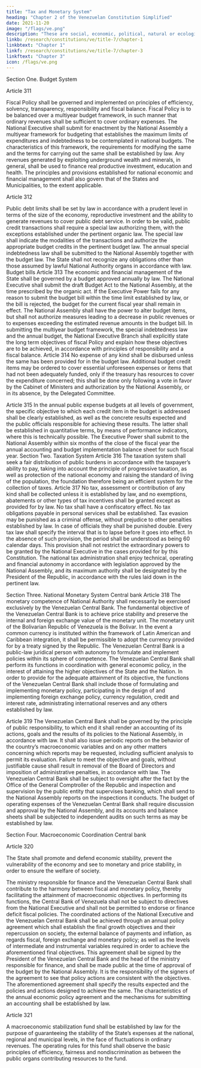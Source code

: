 ```yaml
---
title: "Tax and Monetary System"
heading: "Chapter 2 of the Venezuelan Constitution Simplified"
date: 2021-11-20
image: "/flags/ve.png"
description: "These are social, economic, political, natural or ecological circumstances which seriously affect the nation's security, institutions and citizens"
linkb: /research/constitutions/ve/title-7/chapter-1
linkbtext: "Chapter 1"
linkf: /research/constitutions/ve/title-7/chapter-3
linkftext: "Chapter 3"
icon: /flags/ve.png
---
```


Section One. Budget System

Article 311

Fiscal Policy shall be governed and implemented on principles of efficiency, solvency,
transparency, responsibility and fiscal balance. Fiscal Policy is to be balanced over a
multiyear budget framework, in such manner that ordinary revenues shall be sufficient
to cover ordinary expenses.
The National Executive shall submit for enactment by the National Assembly a
multiyear framework for budgeting that establishes the maximum limits of expenditures
and indebtedness to be contemplated in national budgets. The characteristics of this
framework, the requirements for modifying the same and the terms for carrying out the
same shall be established by law.
Any revenues generated by exploiting underground wealth and minerals, in general,
shall be used to finance real productive investment, education and health.
The principles and provisions established for national economic and financial
management shall also govern that of the States and Municipalities, to the extent
applicable.

Article 312

Public debt limits shall be set by law in accordance with a prudent level in terms of the
size of the economy, reproductive investment and the ability to generate revenues to
cover public debt service. In order to be valid, public credit transactions shall require a
special law authorizing them, with the exceptions established under the pertinent
organic law. The special law shall indicate the modalities of the transactions and
authorize the appropriate budget credits in the pertinent budget law.
The annual special indebtedness law shall be submitted to the National Assembly
together with the budget law.
The State shall not recognize any obligations other than those assumed by lawful
National Authority organs in accordance with law.
Budget bills
Article 313
The economic and financial management of the State shall be governed by a budget
approved annually by law. The National Executive shall submit the draft Budget Act to
the National Assembly, at the time prescribed by the organic act. If the Executive Power
fails for any reason to submit the budget bill within the time limit established by law, or
the bill is rejected, the budget for the current fiscal year shall remain in effect.
The National Assembly shall have the power to alter budget items, but shall not
authorize measures leading to a decrease in public revenues or to expenses exceeding
the estimated revenue amounts in the budget bill.
In submitting the multiyear budget framework, the special indebtedness law and the
annual budget, the National Executive Branch shall explicitly state the long term
objectives of fiscal Policy and explain how these objectives are to be achieved, in
accordance with principles of responsibility and a fiscal balance.
Article 314
No expense of any kind shall be disbursed unless the same has been provided for in the
budget law. Additional budget credit items may be ordered to cover essential
unforeseen expenses or items that had not been adequately funded, only if the treasury
has resources to cover the expenditure concerned; this shall be done only following a vote in favor by the Cabinet of Ministers and authorization by the National Assembly, or in its absence, by the Delegated Committee.

Article 315
In the annual public expense budgets at all levels of government, the specific objective
to which each credit item in the budget is addressed shall be clearly established, as well
as the concrete results expected and the public officials responsible for achieving these
results. The latter shall be established in quantitative terms, by means of performance
indicators, where this is technically possible. The Executive Power shall submit to the
National Assembly within six months of the close of the fiscal year the annual
accounting and budget implementation balance sheet for such fiscal year.
Section Two. Taxation System
Article 316
The taxation system shall seek a fair distribution of public burdens in accordance with
the taxpayer’s ability to pay, taking into account the principle of progressive taxation, as
well as protection of the national economy and raising the standard of living of the
population, the foundation therefore being an efficient system for the collection of taxes.
Article 317
No tax, assessment or contribution of any kind shall be collected unless it is established
by law, and no exemptions, abatements or other types of tax incentives shall be granted
except as provided for by law. No tax shall have a confiscatory effect.
No tax obligations payable in personal services shall be established. Tax evasion may be
punished as a criminal offense, without prejudice to other penalties established by law.
In case of officials they shall be punished double.
Every tax law shall specify the interval that is to lapse before it goes into effect. In the
absence of such provision, the period shall be understood as being 60 calendar days.
This provision shall not restrict the extraordinary powers to be granted by the National
Executive in the cases provided for by this Constitution.
The national tax administration shall enjoy technical, operating and financial autonomy
in accordance with legislation approved by the National Assembly, and its maximum
authority shall be designated by the President of the Republic, in accordance with the
rules laid down in the pertinent law.

Section Three. National Monetary System
Central bank
Article 318
The monetary competence of National Authority shall necessarily be exercised
exclusively by the Venezuelan Central Bank. The fundamental objective of the
Venezuelan Central Bank is to achieve price stability and preserve the internal and
foreign exchange value of the monetary unit. The monetary unit of the Bolivarian
Republic of Venezuela is the Bolivar. In the event a common currency is instituted within
the framework of Latin American and Caribbean integration, it shall be permissible to
adopt the currency provided for by a treaty signed by the Republic.
The Venezuelan Central Bank is a public-law juridical person with autonomy to
formulate and implement policies within its sphere of competence. The Venezuelan
Central Bank shall perform its functions in coordination with general economic policy, in
the interest of attaining the higher objectives of the State and the Nation.
In order to provide for the adequate attainment of its objective, the functions of the
Venezuelan Central Bank shall include those of formulating and implementing monetary
policy, participating in the design of and implementing foreign exchange policy, currency
regulation, credit and interest rate, administrating international reserves and any others
established by law.

Article 319
The Venezuelan Central Bank shall be governed by the principle of public responsibility,
to which end it shall render an accounting of its actions, goals and the results of its
policies to the National Assembly, in accordance with law. It shall also issue periodic
reports on the behavior of the country’s macroeconomic variables and on any other
matters concerning which reports may be requested, including sufficient analysis to
permit its evaluation. Failure to meet the objective and goals, without justifiable cause
shall result in removal of the Board of Directors and imposition of administrative
penalties, in accordance with law.
The Venezuelan Central Bank shall be subject to oversight after the fact by the Office of
the General Comptroller of the Republic and inspection and supervision by the public
entity that supervises banking, which shall send to the National Assembly reports on
the inspections it conducts. The budget of operating expenses of the Venezuelan Central
Bank shall require discussion and approval by the National Assembly, and its accounts
and balance sheets shall be subjected to independent audits on such terms as may be
established by law.

Section Four. Macroeconomic Coordination
Central bank

Article 320

The State shall promote and defend economic stability, prevent the vulnerability of the
economy and see to monetary and price stability, in order to ensure the welfare of
society.

The ministry responsible for finance and the Venezuelan Central Bank shall contribute to
the harmony between fiscal and monetary policy, thereby facilitating the attainment of
macroeconomic objectives. In performing its functions, the Central Bank of Venezuela
shall not be subject to directives from the National Executive and shall not be permitted
to endorse or finance deficit fiscal policies.
The coordinated actions of the National Executive and the Venezuelan Central Bank
shall be achieved through an annual policy agreement which shall establish the final
growth objectives and their repercussion on society, the external balance of payments
and inflation, as regards fiscal, foreign exchange and monetary policy; as well as the
levels of intermediate and instrumental variables required in order to achieve the
aforementioned final objectives. This agreement shall be signed by the President of the
Venezuelan Central Bank and the head of the ministry responsible for finance, and shall
be made public at the time of approval of the budget by the National Assembly. It is the
responsibility of the signers of the agreement to see that policy actions are consistent
with the objectives. The aforementioned agreement shall specify the results expected
and the policies and actions designed to achieve the same. The characteristics of the
annual economic policy agreement and the mechanisms for submitting an accounting
shall be established by law.

Article 321

A macroeconomic stabilization fund shall be established by law for the purpose of
guaranteeing the stability of the State’s expenses at the national, regional and municipal
levels, in the face of fluctuations in ordinary revenues. The operating rules for this fund
shall observe the basic principles of efficiency, fairness and nondiscrimination as
between the public organs contributing resources to the fund.

